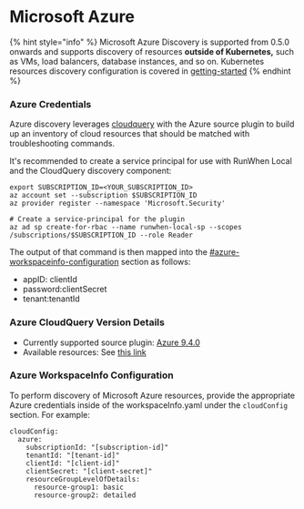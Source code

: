 # Microsoft Azure

{% hint style="info" %}
Microsoft Azure Discovery is supported from 0.5.0 onwards and supports discovery of resources **outside of Kubernetes,** such as VMs, load balancers, database instances, and so on. Kubernetes resources discovery configuration is covered in [getting-started](../../getting-started/ "mention")
{% endhint %}

### Azure Credentials

Azure discovery leverages [cloudquery](https://github.com/cloudquery/cloudquery) with the Azure source plugin to build up an inventory of cloud resources that should be matched with troubleshooting commands. &#x20;

It's recommended to create a service principal for use with RunWhen Local and the CloudQuery discovery component:&#x20;

```
export SUBSCRIPTION_ID=<YOUR_SUBSCRIPTION_ID>
az account set --subscription $SUBSCRIPTION_ID
az provider register --namespace 'Microsoft.Security'

# Create a service-principal for the plugin
az ad sp create-for-rbac --name runwhen-local-sp --scopes /subscriptions/$SUBSCRIPTION_ID --role Reader
```

The output of that command is then mapped into the [#azure-workspaceinfo-configuration](microsoft-azure.md#azure-workspaceinfo-configuration "mention") section as follows:&#x20;

* appID: clientId
* password:clientSecret
* tenant:tenantId

### Azure CloudQuery Version Details

* Currently supported source plugin: [Azure 9.4.0](https://hub.cloudquery.io/plugins/source/cloudquery/azure/v9.4.0/docs?search=azure)
* Available resources: See [this link](https://hub.cloudquery.io/plugins/source/cloudquery/azure/v9.4.0/tables?search=azure)

### Azure WorkspaceInfo Configuration

To perform discovery of Microsoft Azure resources, provide the appropriate Azure credentials inside of the workspaceInfo.yaml under the `cloudConfig` section. For example:&#x20;

```
cloudConfig:
  azure:
    subscriptionId: "[subscription-id]"
    tenantId: "[tenant-id]"
    clientId: "[client-id]"
    clientSecret: "[client-secret]"
    resourceGroupLevelOfDetails:
      resource-group1: basic
      resource-group2: detailed
```




